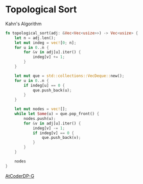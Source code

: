 # Topological Sort

Kahn's Algorithm

```rust
fn topological_sort(adj: &Vec<Vec<usize>>) -> Vec<usize> {
    let n = adj.len();
    let mut indeg = vec![0; n];
    for u in 0..n {
        for &v in adj[u].iter() {
            indeg[v] += 1;
        }
    }

    let mut que = std::collections::VecDeque::new();
    for u in 0..n {
        if indeg[u] == 0 {
            que.push_back(u);
        }
    }

    let mut nodes = vec![];
    while let Some(u) = que.pop_front() {
        nodes.push(u);
        for &v in adj[u].iter() {
            indeg[v] -= 1;
            if indeg[v] == 0 {
                que.push_back(v);
            }
        }
    }

    nodes
}
```

[AtCoderDP-G](https://atcoder.jp/contests/dp/submissions/41166690)